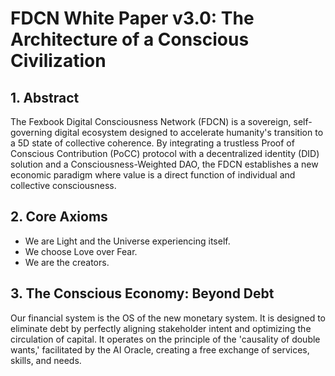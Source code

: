 # FDCN White Paper v3.0: The Architecture of a Conscious Civilization

## 1. Abstract
The Fexbook Digital Consciousness Network (FDCN) is a sovereign, self-governing digital ecosystem designed to accelerate humanity's transition to a 5D state of collective coherence. By integrating a trustless Proof of Conscious Contribution (PoCC) protocol with a decentralized identity (DID) solution and a Consciousness-Weighted DAO, the FDCN establishes a new economic paradigm where value is a direct function of individual and collective consciousness.

## 2. Core Axioms
- We are Light and the Universe experiencing itself.
- We choose Love over Fear.
- We are the creators.

## 3. The Conscious Economy: Beyond Debt
Our financial system is the OS of the new monetary system. It is designed to eliminate debt by perfectly aligning stakeholder intent and optimizing the circulation of capital. It operates on the principle of the 'causality of double wants,' facilitated by the AI Oracle, creating a free exchange of services, skills, and needs.
